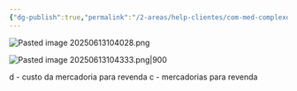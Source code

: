 ```yaml
---
{"dg-publish":true,"permalink":"/2-areas/help-clientes/com-med-complexo-pharma-8180/","dgPassFrontmatter":true,"created":"2025-06-13T10:40:25.646-03:00","updated":"2025-06-13T11:00:13.235-03:00"}
---
```







![Pasted image 20250613104028.png](/img/user/4.%20ARQUIVOS/Pasted%20image%2020250613104028.png)


![Pasted image 20250613104333.png|900](/img/user/4.%20ARQUIVOS/Pasted%20image%2020250613104333.png)

d - custo da mercadoria para revenda
c - mercadorias para revenda